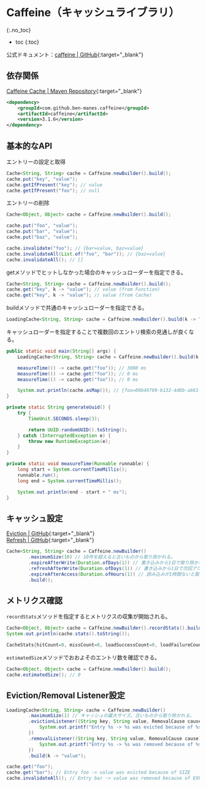 # Caffeine（キャッシュライブラリ）
{:.no_toc}

* toc
{:toc}

公式ドキュメント：[caffeine \| GitHub](https://github.com/ben-manes/caffeine){:target="_blank"}

## 依存関係
[Caffeine Cache \| Maven Repository](https://mvnrepository.com/artifact/com.github.ben-manes.caffeine/caffeine){:target="_blank"}

```xml
<dependency>
    <groupId>com.github.ben-manes.caffeine</groupId>
    <artifactId>caffeine</artifactId>
    <version>3.1.6</version>
</dependency>
```

## 基本的なAPI
エントリーの設定と取得

```java
Cache<String, String> cache = Caffeine.newBuilder().build();
cache.put("key", "value");
cache.getIfPresent("key"); // value
cache.getIfPresent("foo"); // null
```

エントリーの削除
```java
Cache<Object, Object> cache = Caffeine.newBuilder().build();

cache.put("foo", "value");
cache.put("bar", "value");
cache.put("baz", "value");

cache.invalidate("foo"); // {bar=value, baz=value}
cache.invalidateAll(List.of("foo", "bar")); // {baz=value}
cache.invalidateAll(); // []
```

getメソッドでヒットしなかった場合のキャッシュローダーを指定できる。

```java
Cache<String, String> cache = Caffeine.newBuilder().build();
cache.get("key", k -> "value"); // value (from Function)
cache.get("key", k -> "value"); // value (from Cache)
```

buildメソッドで共通のキャッシュローダーを指定できる。

```java
LoadingCache<String, String> cache = Caffeine.newBuilder().build(k -> "value");
```

キャッシュローダーを指定することで複数回のエントリ検索の見通しが良くなる。

```java
public static void main(String[] args) {
    LoadingCache<String, String> cache = Caffeine.newBuilder().build(k -> generateUuid());

    measureTime(() -> cache.get("foo")); // 3000 ms
    measureTime(() -> cache.get("foo")); // 0 ms
    measureTime(() -> cache.get("foo")); // 0 ms

    System.out.println(cache.asMap()); // {foo=00b49709-b132-4d6b-a661-f3f2f73eaac7}
}

private static String generateUuid() {
    try {
        TimeUnit.SECONDS.sleep(3);

        return UUID.randomUUID().toString();
    } catch (InterruptedException e) {
        throw new RuntimeException(e);
    }
}

private static void measureTime(Runnable runnable) {
    long start = System.currentTimeMillis();
    runnable.run();
    long end = System.currentTimeMillis();

    System.out.println(end - start + " ms");
}
```

## キャッシュ設定
[Eviction \| GitHub](https://github.com/ben-manes/caffeine/wiki/Eviction){:target="_blank"}  
[Refresh \| GitHub](https://github.com/ben-manes/caffeine/wiki/Refresh){:target="_blank"}

```java
Cache<String, String> cache = Caffeine.newBuilder()
        .maximumSize(10) // 10件を超えると古いものから取り除かれる。
        .expireAfterWrite(Duration.ofDays(1)) // 書き込みから1日で取り除かれる。
        .refreshAfterWrite(Duration.ofDays(1)) // 書き込みから1日で次回アクセス時に非同期で取り替えられる。
        .expireAfterAccess(Duration.ofHours(1)) // 読み込みが1時間ないと取り除かれる。
        .build();
```

## メトリクス確認
`recordStats`メソッドを指定するとメトリクスの収集が開始される。

```java
Cache<Object, Object> cache = Caffeine.newBuilder().recordStats().build();
System.out.println(cache.stats().toString());

CacheStats{hitCount=0, missCount=0, loadSuccessCount=0, loadFailureCount=0, totalLoadTime=0, evictionCount=0, evictionWeight=0}
```

`estimatedSize`メソッドでおおよそのエントリ数を確認できる。
```java
Cache<Object, Object> cache = Caffeine.newBuilder().build();
cache.estimatedSize(); // 0
```

## Eviction/Removal Listener設定
```java
LoadingCache<String, String> cache = Caffeine.newBuilder()
        .maximumSize(1) // キャッシュの最大サイズ。古いものから取り除かれる。
        .evictionListener((String key, String value, RemovalCause cause) -> {
            System.out.printf("Entry %s -> %s was evicted because of %s\n", key, value, cause);
        })
        .removalListener((String key, String value, RemovalCause cause) -> {
            System.out.printf("Entry %s -> %s was removed because of %s\n", key, value, cause);
        })  
        .build(k -> "value");

cache.get("foo");
cache.get("bar"); // Entry foo -> value was evicted because of SIZE
cache.invalidateAll(); // Entry bar -> value was removed because of EXPLICIT
```
